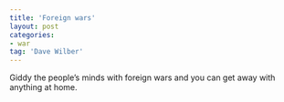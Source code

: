 ```yaml
---
title: 'Foreign wars'
layout: post
categories:
- war
tag: 'Dave Wilber'
---
```


Giddy the people’s minds with foreign wars and you can get away with anything at home.